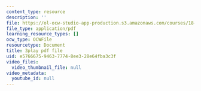 ```yaml
---
content_type: resource
description: ''
file: https://ol-ocw-studio-app-production.s3.amazonaws.com/courses/18-086-mathematical-methods-for-engineers-ii-spring-2006/e5766675946377748ee328e64fba3c3f_ByGXz_uHEdM.pdf
file_type: application/pdf
learning_resource_types: []
ocw_type: OCWFile
resourcetype: Document
title: 3play pdf file
uid: e5766675-9463-7774-8ee3-28e64fba3c3f
video_files:
  video_thumbnail_file: null
video_metadata:
  youtube_id: null
---
```

